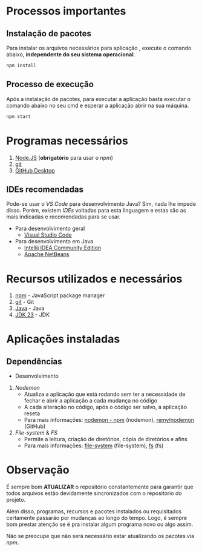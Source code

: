 # Processos importantes

## Instalação de pacotes
Para instalar os arquivos necessários para aplicação , execute o comando abaixo, **independente do seu sistema operacional**.
```cmd
npm install
```

## Processo de execução
Após a instalação de pacotes, para executar a aplicação basta executar o comando abaixo no seu cmd e esperar a aplicação abrir na sua máquina.
```cmd
npm start
```

# Programas necessários
1. [Node.JS](https://nodejs.org/pt/download/package-manager) (**obrigatório** para usar o *npm*)
2. [git](https://git-scm.com/downloads)
3. [GitHub Desktop](https://desktop.github.com/download/)

## IDEs recomendadas
Pode-se usar o *VS Code* para desenvolvimento Java? Sim, nada lhe impede disso. Porém, existem *IDEs* voltadas para esta linguagem e estas são as mais indicadas e recomendadas para se usar.

- Para desenvolvimento geral
    - [Visual Studio Code](https://code.visualstudio.com/Download)
- Para desenvolvimento em Java
    - [Intellij IDEA Community Edition](https://www.jetbrains.com/pt-br/idea/download/?section=windows#:~:text=uso%20completamente%20gratuito-,IntelliJ%20IDEA%20Community%20Edition,-O%20IDE%20para)
    - [Apache NetBeans](https://netbeans.apache.org/front/main/)

# Recursos utilizados e necessários
1. [npm](https://www.npmjs.com/) - JavaScript package manager
2. [git](https://git-scm.com/downloads) - Git
3. [Java](https://www.java.com/pt-BR/download/) - Java
4. [JDK 23](https://www.oracle.com/br/java/technologies/downloads/) - JDK

# Aplicações instaladas
## Dependências
- Desenvolvimento
1. *Nodemon*
    - Atualiza a aplicação que está rodando sem ter a necessidade de fechar e abrir a aplicação a cada mudança no código
    - A cada alteração no código, após o código ser salvo, a aplicação reseta
    - Para mais informações: [nodemon - npm](https://www.npmjs.com/package/nodemon) (nodemon), [remy/nodemon](https://github.com/remy/nodemon#nodemon) (GitHub)
3. *File-system* & *FS*
    - Permite a leitura, criação de diretórios, cópia de diretórios e afins
    - Para mais informações: [file-system](https://www.npmjs.com/package/file-system) (file-system), [fs](https://www.npmjs.com/package/fs) (fs)

# Observação
É sempre bom **ATUALIZAR** o repositório constantemente para garantir que todos arquivos estão devidamente sincronizados com o repositório do projeto.

Além disso, programas, recursos e pacotes instalados ou requisitados certamente passarão por mudanças ao longo do tempo. Logo, é sempre bom prestar atenção se é pra instalar algum programa novo ou algo assim.

Não se preocupe que não será necessário estar atualizando os pacotes via *npm*.
